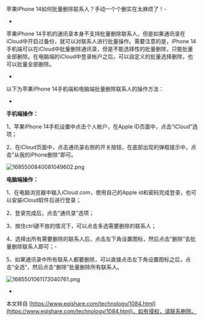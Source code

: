 苹果iPhone 14如何批量删除联系人？手动一个个删实在太麻烦了！-

-

苹果iPhone 14手机的通讯录本身不支持批量删除联系人，但是如果通讯录在iCloud中开启过备份，就可以对联系人进行批量操作。需要注意的是，iPhone 14手机端可以在iCloud中批量删除通讯录，但是不能选择性的批量删除，只能批量全部删除。在电脑端的iCloud中登录帐户之后，可以自定义的批量选择删除，也可以批量全部删除。

-

以下为苹果iPhone 14手机端和电脑端批量删除联系人的操作方法：

-

**手机端操作：**

1、苹果iPhone 14手机设置中点击个人帐户，在Apple ID页面中，点击“iCloud”选项；

2、在iCloud页面中，点击通讯录右侧的开关按钮，在底部出现的弹框提示中，点击“从我的iPhone删除”即可。

![1685500840081049602.png](https://www.eqishare.com/zb_users/upload/2023/05/202305311685511287710049.png)

**电脑端操作：**

1、在电脑浏览器中输入iCloud.com，使用自己的Apple id和密码完成登录，也可以安装iCloud软件后进行登录；

2、登录完成后，点击“通讯录”选项；

3、按住ctrl键不放的情况下，可以点击多选需要删除的联系人；

4、选择出所有需要删除的联系人后，点击左下角设置图标，然后点击“删除”去批量删除联系人即可；-

5、如果通讯录中所有联系人都要删除，可以直接点击左下角设置图标之后，点击“全选”，然后点击“删除”批量删除所有联系人。

![1685501061173040761.png](https://www.eqishare.com/zb_users/upload/2023/05/202305311685511293844738.png)

-

本文转自 [https://www.eqishare.com/technology/1084.html](https://www.eqishare.com/technology/1084.html)，如有侵权，请联系删除。